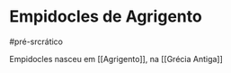 # Empidocles de Agrigento
#pré-srcrático 

Empidocles nasceu em [[Agrigento]], na [[Grécia Antiga]]
